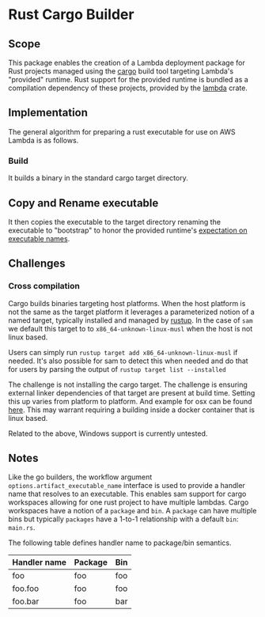 # Rust Cargo Builder

## Scope

This package enables the creation of a Lambda deployment package for Rust projects managed using the [cargo](https://doc.rust-lang.org/cargo/) build tool targeting Lambda's "provided" runtime. Rust support for the provided runtime is bundled as a compilation dependency of these projects, provided by the [lambda](https://github.com/awslabs/aws-lambda-rust-runtime) crate.

## Implementation

The general algorithm for preparing a rust executable for use on AWS Lambda
is as follows.

### Build

It builds a binary in the standard cargo target directory. 

## Copy and Rename executable

It then copies the executable to the target directory renaming the executable to "bootstrap" to honor the provided runtime's [expectation on executable names](https://docs.aws.amazon.com/lambda/latest/dg/runtimes-custom.html).

## Challenges

### Cross compilation

Cargo builds binaries targeting host platforms. When the host platform is not the same as the target platform it leverages a parameterized notion of a named target, typically installed and managed by [rustup](https://github.com/rust-lang/rustup). In the case of `sam` we default this target to to `x86_64-unknown-linux-musl` when the host is not linux based.

Users can simply run `rustup target add x86_64-unknown-linux-musl` if needed. It's also possible for sam to detect this when needed and do that for users by parsing the output of `rustup target list --installed`

The challenge is not installing the cargo target. The challenge is ensuring external linker dependencies of that target are present at build time. Setting this up varies from platform to platform. And example for osx can be found [here](https://www.andrew-thorburn.com/cross-compiling-a-simple-rust-web-app/). This may warrant requiring a building inside a docker container that is linux based.

Related to the above, Windows support is currently untested.

## Notes

Like the go builders, the workflow argument `options.artifact_executable_name`
interface is used to provide a handler name that resolves to an executable. This
enables sam support for cargo workspaces allowing for one rust project to have multiple lambdas. Cargo workspaces have a notion of a `package` and `bin`. A `package` can have
multiple bins but typically `packages` have a 1-to-1 relationship with a default `bin`: `main.rs`. 

The following table defines handler name to package/bin semantics.

| Handler name | Package | Bin |
|--------------|---------|-----|
| foo          | foo     | foo |
| foo.foo      | foo     | foo |
| foo.bar      | foo     | bar |